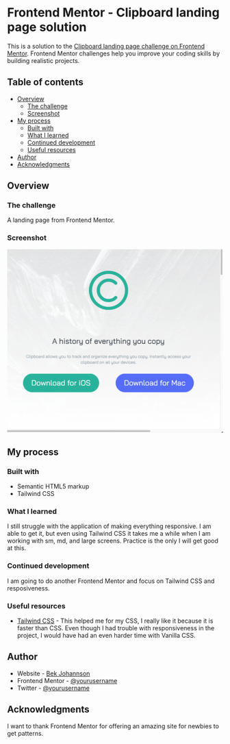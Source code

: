 # Frontend Mentor - Clipboard landing page solution

This is a solution to the [Clipboard landing page challenge on Frontend Mentor](https://www.frontendmentor.io/challenges/clipboard-landing-page-5cc9bccd6c4c91111378ecb9). Frontend Mentor challenges help you improve your coding skills by building realistic projects. 

## Table of contents

- [Overview](#overview)
  - [The challenge](#the-challenge)
  - [Screenshot](#screenshot)
- [My process](#my-process)
  - [Built with](#built-with)
  - [What I learned](#what-i-learned)
  - [Continued development](#continued-development)
  - [Useful resources](#useful-resources)
- [Author](#author)
- [Acknowledgments](#acknowledgments)


## Overview

### The challenge

A landing page from Frontend Mentor. 

### Screenshot

![](./screenshot.png)

## My process

### Built with

- Semantic HTML5 markup
- Tailwind CSS

### What I learned

I still struggle with the application of making everything responsive. I am able to get it, but even using Tailwind  CSS it takes me a while when I am working with sm, md, and large screens. Practice is the only I will get good at this. 


### Continued development

I am going to do another Frontend Mentor and focus on Tailwind CSS and resposiveness. 

### Useful resources

- [Tailwind CSS](https://www.tailwindcss.com) - This helped me for my CSS, I really like it because it is faster than CSS. Even though I had trouble with responsiveness in the project, I would have had an even harder time with Vanilla CSS.


## Author

- Website - [Bek Johannson](https://www.bektothefuture.com)
- Frontend Mentor - [@yourusername](https://www.frontendmentor.io/profile/beksaylor)
- Twitter - [@yourusername](https://www.twitter.com/thedevbek)

## Acknowledgments

I want to thank Frontend Mentor for offering an amazing site for newbies to get patterns. 
